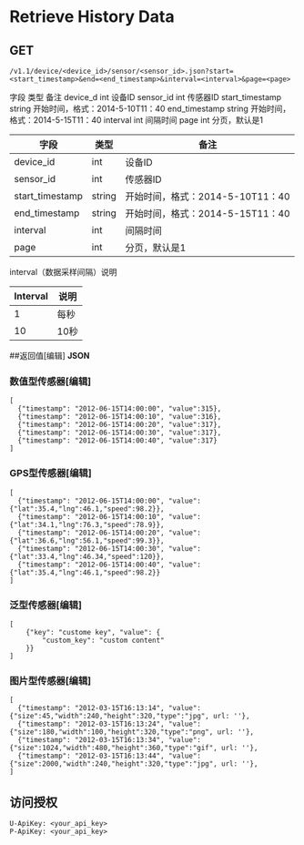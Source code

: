 # Retrieve History Data

## GET

    /v1.1/device/<device_id>/sensor/<sensor_id>.json?start=<start_timestamp>&end=<end_timestamp>&interval=<interval>&page=<page>

字段	 类型	 备注
device_d	 int	 设备ID
sensor_id	 int	 传感器ID
start_timestamp	 string	 开始时间，格式：2014-5-10T11：40
end_timestamp	 string	 开始时间，格式：2014-5-15T11：40
interval	 int	 间隔时间
page	 int	 分页，默认是1

| 字段 | 类型 | 备注 |
| -- | -- | -- |
| device_id | int | 设备ID |
| sensor_id | int | 传感器ID |
| start_timestamp | string | 开始时间，格式：2014-5-10T11：40 |
| end_timestamp | string | 开始时间，格式：2014-5-15T11：40 |
| interval | int | 间隔时间 |
| page | int | 分页，默认是1 |


interval（数据采样间隔）说明

|Interval | 说明 |
| -- | -- |
|1	| 每秒|
|10	| 10秒|
##返回值[编辑]
**JSON**

### 数值型传感器[编辑]
    [
      {"timestamp": "2012-06-15T14:00:00", "value":315},
      {"timestamp": "2012-06-15T14:00:10", "value":316},
      {"timestamp": "2012-06-15T14:00:20", "value":317},
      {"timestamp": "2012-06-15T14:00:30", "value":317},
      {"timestamp": "2012-06-15T14:00:40", "value":317}
    ]
### GPS型传感器[编辑]
    [
      {"timestamp": "2012-06-15T14:00:00", "value":{"lat":35.4,"lng":46.1,"speed":98.2}},
      {"timestamp": "2012-06-15T14:00:10", "value":{"lat":34.1,"lng":76.3,"speed":78.9}},
      {"timestamp": "2012-06-15T14:00:20", "value":{"lat":36.6,"lng":56.1,"speed":99.3}},
      {"timestamp": "2012-06-15T14:00:30", "value":{"lat":33.4,"lng":46.34,"speed":120}},
      {"timestamp": "2012-06-15T14:00:40", "value":{"lat":35.4,"lng":46.1,"speed":98.2}}
    ]
### 泛型传感器[编辑]

    [
        {"key": "custome key", "value": {
            "custom_key": "custom content"
        }}
    ]

### 图片型传感器[编辑]
    [
      {"timestamp": "2012-03-15T16:13:14", "value":{"size":45,"width":240,"height":320,"type":"jpg", url: ''},
      {"timestamp": "2012-03-15T16:13:24", "value":{"size":180,"width":100,"height":320,"type":"png", url: ''},
      {"timestamp": "2012-03-15T16:13:34", "value":{"size":1024,"width":480,"height":360,"type":"gif", url: ''},
      {"timestamp": "2012-03-15T16:13:44", "value":{"size":2000,"width":240,"height":320,"type":"jpg", url: ''},
    ]

## 访问授权

    U-ApiKey: <your_api_key>
    P-ApiKey: <your_api_key>
